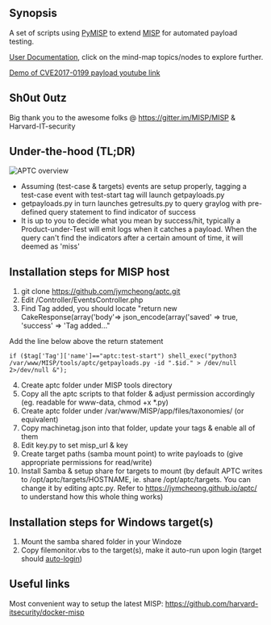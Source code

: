 ## Synopsis

A set of scripts using [PyMISP](https://github.com/MISP/PyMISP) to extend [MISP](https://github.com/MISP/MISP) for automated payload testing.

[User Documentation](https://jymcheong.github.io/aptc/), click on the mind-map topics/nodes to explore further.

[Demo of CVE2017-0199 payload youtube link](https://www.youtube.com/watch?v=mASJv_2HZbM)

## Sh0ut 0utz
Big thank you to the awesome folks @ https://gitter.im/MISP/MISP & Harvard-IT-security

## Under-the-hood (TL;DR)
![APTC overview](https://cdn-images-1.medium.com/max/2000/1*G6LukbBiZRgo2Nz9vPvV7w.png)

- Assuming (test-case & targets) events are setup properly, tagging a test-case event with test-start tag will launch getpayloads.py
- getpayloads.py in turn launches getresults.py to query graylog with pre-defined query statement to find indicator of success
- It is up to you to decide what you mean by success/hit, typically a Product-under-Test will emit logs when it catches a payload. When the query can't find the indicators after a certain amount of time, it will deemed as 'miss'

## Installation steps for MISP host
1. git clone https://github.com/jymcheong/aptc.git
2. Edit <path to misp app>/Controller/EventsController.php
3. Find Tag added, you should locate "return new CakeResponse(array('body'=> json_encode(array('saved' => true, 'success' => 'Tag added..."

Add the line below above the return statement
```
if ($tag['Tag']['name']=="aptc:test-start") shell_exec("python3 /var/www/MISP/tools/aptc/getpayloads.py -id ".$id." > /dev/null 2>/dev/null &");
```
4. Create aptc folder under MISP tools directory 
5. Copy all the aptc scripts to that folder & adjust permission accordingly (eg. readable for www-data, chmod +x *.py)
6. Create aptc folder under /var/www/MISP/app/files/taxonomies/ (or equivalent) 
7. Copy machinetag.json into that folder, update your tags & enable all of them
8. Edit key.py to set misp_url & key
9. Create target paths (samba mount point) to write payloads to (give appropriate permissions for read/write)
10. Install Samba & setup share for targets to mount (by default APTC writes to /opt/aptc/targets/HOSTNAME, ie. share /opt/aptc/targets. You can change it by editing aptc.py. Refer to https://jymcheong.github.io/aptc/ to understand how this whole thing works)

## Installation steps for Windows target(s)
1. Mount the samba shared folder in your Windoze
2. Copy filemonitor.vbs to the target(s), make it auto-run upon login (target should [auto-login](https://technet.microsoft.com/en-us/library/ee872306.aspx))

## Useful links
Most convenient way to setup the latest MISP: https://github.com/harvard-itsecurity/docker-misp


